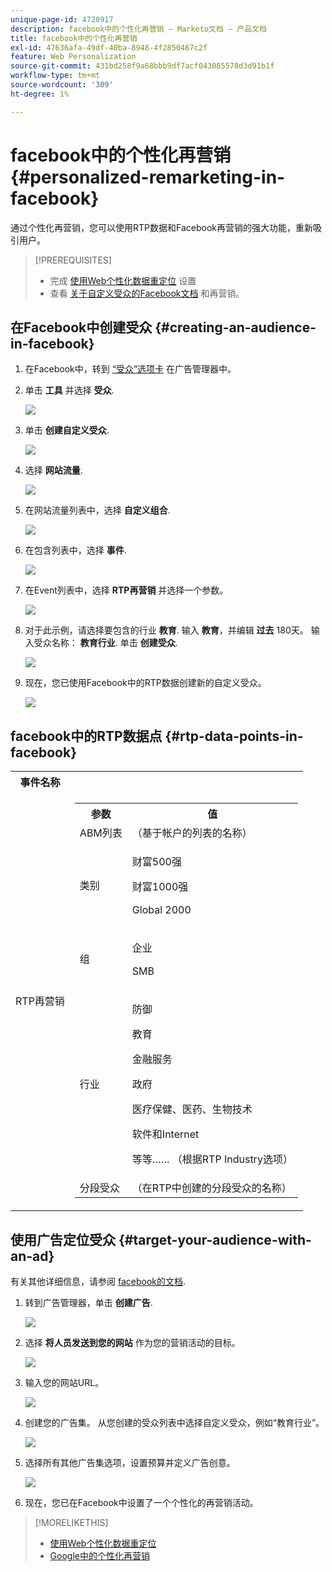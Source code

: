 ```yaml
---
unique-page-id: 4720917
description: facebook中的个性化再营销 — Marketo文档 — 产品文档
title: facebook中的个性化再营销
exl-id: 47636afa-49df-40ba-8948-4f2850467c2f
feature: Web Personalization
source-git-commit: 431bd258f9a68bbb9df7acf043085578d3d91b1f
workflow-type: tm+mt
source-wordcount: '309'
ht-degree: 1%

---
```


# facebook中的个性化再营销 {#personalized-remarketing-in-facebook}

通过个性化再营销，您可以使用RTP数据和Facebook再营销的强大功能，重新吸引用户。

>[!PREREQUISITES]
>
>* 完成 [使用Web个性化数据重定位](/help/marketo/product-docs/web-personalization/website-retargeting/retargeting-with-web-personalization-data.md) 设置
>* 查看 [](https://developers.facebook.com/docs/ads-for-websites/website-custom-audiences/getting-started#install-the-pixel) [关于自定义受众的Facebook文档](https://developers.facebook.com/docs/ads-for-websites/website-custom-audiences/getting-started#install-the-pixel) 和再营销。

## 在Facebook中创建受众 {#creating-an-audience-in-facebook}

1. 在Facebook中，转到 [“受众”选项卡](https://www.facebook.com/ads/audience_manager) 在广告管理器中。

1. 单击 **工具** 并选择 **受众**.

   ![](assets/one-1.png)

1. 单击 **创建自定义受众**.

   ![](assets/two-1.png)

1. 选择 **网站流量**.

   ![](assets/image2015-1-19-16-3a32-3a2.png)

1. 在网站流量列表中，选择 **自定义组合**.

   ![](assets/image2015-1-19-16-3a33-3a21.png)

1. 在包含列表中，选择 **事件**.

   ![](assets/image2015-1-19-16-3a34-3a9.png)

1. 在Event列表中，选择 **RTP再营销** 并选择一个参数。

   ![](assets/image2015-1-19-16-3a52-3a29.png)

1. 对于此示例，请选择要包含的行业 **教育**. 输入 **教育**，并编辑 **过去** 180天。 输入受众名称： **教育行业**. 单击 **创建受众**.

   ![](assets/image2015-1-19-16-3a56-3a15.png)

1. 现在，您已使用Facebook中的RTP数据创建新的自定义受众。

   ![](assets/image2015-1-19-16-3a59-3a2.png)

## facebook中的RTP数据点 {#rtp-data-points-in-facebook}

<table> 
 <tbody> 
  <tr> 
   <th>事件名称</th> 
   <th> </th> 
  </tr> 
  <tr> 
   <td>RTP再营销</td> 
   <td> 
    <div> 
     <table> 
      <tbody> 
       <tr> 
        <th>参数</th> 
        <th>值</th> 
       </tr> 
       <tr> 
        <td>ABM列表</td> 
        <td>（基于帐户的列表的名称）</td> 
       </tr> 
       <tr> 
        <td colspan="1">类别</td> 
        <td colspan="1"><p>财富500强</p><p>财富1000强</p><p>Global 2000</p></td> 
       </tr> 
       <tr> 
        <td colspan="1">组</td> 
        <td colspan="1"><p>企业</p><p>SMB</p></td> 
       </tr> 
       <tr> 
        <td>行业</td> 
        <td><p>防御</p><p>教育</p><p>金融服务</p><p>政府</p><p>医疗保健、医药、生物技术</p><p>软件和Internet</p><p>等等…… （根据RTP Industry选项）</p></td> 
       </tr> 
       <tr> 
        <td colspan="1">分段受众</td> 
        <td colspan="1">（在RTP中创建的分段受众的名称）</td> 
       </tr> 
      </tbody> 
     </table> 
    </div></td> 
  </tr> 
 </tbody> 
</table>

## 使用广告定位受众 {#target-your-audience-with-an-ad}

有关其他详细信息，请参阅 [facebook的文档](https://developers.facebook.com/docs/ads-for-websites/website-custom-audiences/getting-started#target-your-audience).

1. 转到广告管理器，单击 **创建广告**.

   ![](assets/image2015-1-19-17-3a10-3a19.png)

1. 选择 **将人员发送到您的网站** 作为您的营销活动的目标。

   ![](assets/image2015-1-19-17-3a11-3a20.png)

1. 输入您的网站URL。

   ![](assets/image2015-1-19-17-3a12-3a39.png)

1. 创建您的广告集。 从您创建的受众列表中选择自定义受众，例如“教育行业”。

   ![](assets/image2015-1-19-17-3a18-3a13.png)

1. 选择所有其他广告集选项，设置预算并定义广告创意。

   ![](assets/image2015-1-19-17-3a19-3a25.png)

1. 现在，您已在Facebook中设置了一个个性化的再营销活动。

>[!MORELIKETHIS]
>
>* [使用Web个性化数据重定位](/help/marketo/product-docs/web-personalization/website-retargeting/retargeting-with-web-personalization-data.md)
>* [Google中的个性化再营销](/help/marketo/product-docs/web-personalization/website-retargeting/personalized-remarketing-in-google.md)
